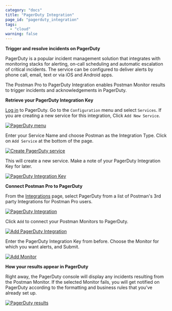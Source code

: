 ```yaml
---
category: "docs"
title: "PagerDuty Integration"
page_id: "pagerduty_integration"
tags: 
  - "cloud"
warning: false
---
```


**Trigger and resolve incidents on PagerDuty**

PagerDuty is a popular incident management solution that integrates with monitoring stacks for alerting, on-call scheduling and automatic escalation of critical incidents.  The service can be configured to deliver alerts by phone call, email, text or via iOS and Android apps.

The Postman Pro to PagerDuty Integration enables Postman Monitor results to trigger incidents and acknowledgements in PagerDuty.  

**Retrieve your PagerDuty Integration Key**

[Log in][0] to PagerDuty.  Go to the `Configuration` menu and select `Services`.  If you are creating a new service for this integration, Click `Add New Service`.

[![PagerDuty menu](https://s3.amazonaws.com/postman-static-getpostman-com/postman-docs/pagerduty_menu.png)][1]

Enter your Service Name and choose Postman as the Integration Type.  Click on `Add Service` at the bottom of the page.

[![Create PagerDuty service](https://s3.amazonaws.com/postman-static-getpostman-com/postman-docs/pagerduty_service.png)][2]

This will create a new service.  Make a note of your PagerDuty Integration Key for later.

[![PagerDuty Integration Key](https://s3.amazonaws.com/postman-static-getpostman-com/postman-docs/pagerduty_key.png)][3]

**Connect Postman Pro to PagerDuty**

From the [Integrations][4] page, select PagerDuty from a list of Postman's 3rd party Integrations for Postman Pro users.

[![PagerDuty Integration](https://s3.amazonaws.com/postman-static-getpostman-com/postman-docs/pagerdutyINT.png)][5]

Click `Add` to connect your Postman Monitors to PagerDuty.

[![Add PagerDuty Integration](https://s3.amazonaws.com/postman-static-getpostman-com/postman-docs/pagerduty_add.png)][6]

Enter the PagerDuty Integration Key from before.  Choose the Monitor for which you want alerts, and Submit. 

[![Add Monitor](https://s3.amazonaws.com/postman-static-getpostman-com/postman-docs/pagerduty_monitor.png)][7]

**How your results appear in PagerDuty**

Right away, the PagerDuty console will display any incidents resulting from the Postman Monitor.  If the selected Monitor fails, you will get notified on PagerDuty according to the formatting and business rules that you’ve already set up.

[![PagerDuty results](https://s3.amazonaws.com/postman-static-getpostman-com/postman-docs/pagerduty_results.png)][8]

[0]: https://app.pagerduty.com/
[1]: https://s3.amazonaws.com/postman-static-getpostman-com/postman-docs/pagerduty_menu.png
[2]: https://s3.amazonaws.com/postman-static-getpostman-com/postman-docs/pagerduty_service.png
[3]: https://s3.amazonaws.com/postman-static-getpostman-com/postman-docs/pagerduty_key.png
[4]: https://app.getpostman.com/dashboard/integrations
[5]: https://s3.amazonaws.com/postman-static-getpostman-com/postman-docs/pagerdutyINT.png
[6]: https://s3.amazonaws.com/postman-static-getpostman-com/postman-docs/pagerduty_add.png
[7]: https://s3.amazonaws.com/postman-static-getpostman-com/postman-docs/pagerduty_monitor.png
[8]: https://s3.amazonaws.com/postman-static-getpostman-com/postman-docs/pagerduty_results.png
